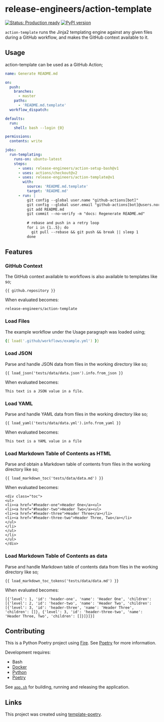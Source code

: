 <!-- README.md is auto-generated from README.md.template -->

# release-engineers/action-template

[![Status: Production ready](https://img.shields.io/badge/status-production_ready-green)](https://release-engineers.com/open-source-badges/)
[![PyPI version](https://badge.fury.io/py/re-y.svg)](https://badge.fury.io/py/re-action-template)

`action-template` runs the Jinja2 templating engine against any given files during a GitHub workflow, and makes the GitHub context available to it.

## Usage

action-template can be used as a GitHub Action;

```yml
name: Generate README.md

on:
  push:
    branches:
      - master
    paths:
      - 'README.md.template'
  workflow_dispatch:

defaults:
  run:
    shell: bash --login {0}

permissions:
  contents: write

jobs:
  run-templating:
    runs-on: ubuntu-latest
    steps:
      - uses: release-engineers/action-setup-bash@v1
      - uses: actions/checkout@v2
      - uses: release-engineers/action-template@v1
        with:
          source: 'README.md.template'
          target: 'README.md'
      - run: |
          git config --global user.name "github-actions[bot]"
          git config --global user.email "github-actions[bot]@users.noreply.github.com"
          git add README.md
          git commit --no-verify -m "docs: Regenerate README.md"
          
          # rebase and push in a retry loop
          for i in {1..5}; do
            git pull --rebase && git push && break || sleep 1
          done

```

## Features

### GitHub Context

The GitHub context available to workflows is also available to templates like so;


```
{{ github.repository }}
```


When evaluated becomes:

```
release-engineers/action-template
```

### Load Files

The example workflow under the Usage paragraph was loaded using;


```yml
{{ load('.github/workflows/example.yml') }}
```


### Load JSON

Parse and handle JSON data from files in the working directory like so;


```
{{ load_json('tests/data/data.json').info.from_json }}
```


When evaluated becomes:

```
This text is a JSON value in a file.
```

### Load YAML

Parse and handle YAML data from files in the working directory like so;


```
{{ load_yaml('tests/data/data.yml').info.from_yaml }}
```


When evaluated becomes:

```
This text is a YAML value in a file
```

### Load Markdown Table of Contents as HTML

Parse and obtain a Markdown table of contents from files in the working directory like so;


```
{{ load_markdown_toc('tests/data/data.md') }}
```


When evaluated becomes:

```
<div class="toc">
<ul>
<li><a href="#header-one">Header One</a><ul>
<li><a href="#header-two">Header Two</a><ul>
<li><a href="#header-three">Header Three</a></li>
<li><a href="#header-three-two">Header Three, Two</a></li>
</ul>
</li>
</ul>
</li>
</ul>
</div>

```

### Load Markdown Table of Contents as data

Parse and handle Markdown table of contents data from files in the working directory like so;


```
{{ load_markdown_toc_tokens('tests/data/data.md') }}
```


When evaluated becomes:

```
[{'level': 1, 'id': 'header-one', 'name': 'Header One', 'children': [{'level': 2, 'id': 'header-two', 'name': 'Header Two', 'children': [{'level': 3, 'id': 'header-three', 'name': 'Header Three', 'children': []}, {'level': 3, 'id': 'header-three-two', 'name': 'Header Three, Two', 'children': []}]}]}]
```

## Contributing

This is a Python Poetry project using [Fire](https://github.com/google/python-fire).
See [Poetry](https://python-poetry.org/) for more information.

Development requires:

- Bash
- [Docker](https://www.docker.com/)
- [Python](https://www.python.org/)
- [Poetry](https://python-poetry.org/)

See [`app.sh`](./app.sh) for building, running and releasing the application.

## Links

This project was created using [template-poetry](https://github.com/release-engineers/template-poetry).

